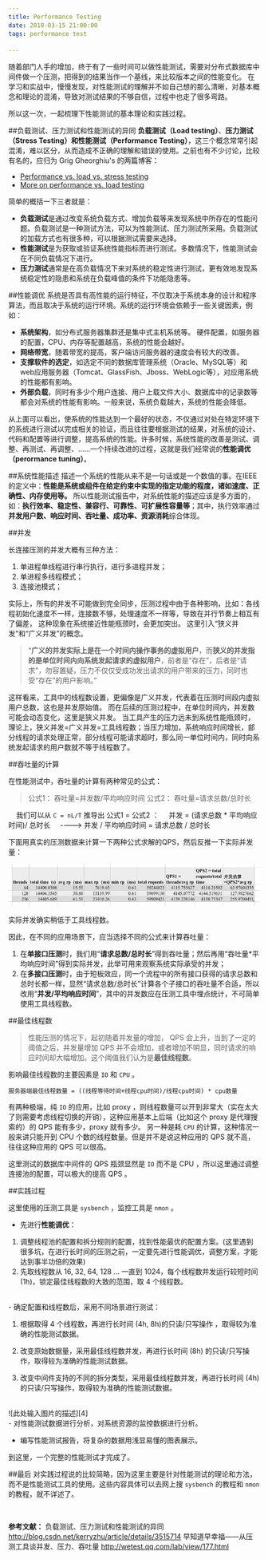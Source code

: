 ```yaml
---
title: Performance Testing
date: 2018-03-15 21:00:00
tags: performance test

---
```


随着部门人手的增加，终于有了一些时间可以做性能测试，需要对分布式数据库中间件做一个压测，把得到的结果当作一个基线，来比较版本之间的性能变化。
在学习和实战中，慢慢发现，对性能测试的理解并不如自己想的那么清晰，对基本概念和理论的混淆，导致对测试结果的不够自信，过程中也走了很多弯路。

所以这一次，一起梳理下性能测试的基本理论和实践过程。
<br/>

<!-- more -->

##负载测试、压力测试和性能测试的异同
**负载测试（Load testing）**、**压力测试（Stress Testing）**和性能测试**（Performance Testing）**，这三个概念常常引起混淆，难以区分，从而造成不正确的理解和错误的使用。之前也有不少讨论，比较有名的，应归为 Grig Gheorghiu's 的两篇博客：

 - [Performance vs. load vs. stress testing][1] 
 - [More on performance vs. load testing][2]

简单的概括一下三者就是：

 - **负载测试**是通过改变系统负载方式、增加负载等来发现系统中所存在的性能问题。负载测试是一种测试方法，可以为性能测试、压力测试所采用。负载测试的加载方式也有很多种，可以根据测试需要来选择。
 - **性能测试**是为获取或验证系统性能指标而进行测试。多数情况下，性能测试会在不同负载情况下进行。
 - **压力测试**通常是在高负载情况下来对系统的稳定性进行测试，更有效地发现系统稳定性的隐患和系统在负载峰值的条件下功能隐患等。


##性能调优
系统是否具有高性能的运行特征，不仅取决于系统本身的设计和程序算法，而且取决于系统的运行环境。系统的运行环境会依赖于一些关键因素，例如：

 - **系统架构**，如分布式服务器集群还是集中式主机系统等。 硬件配置，如服务器的配置，CPU、内存等配置越高，系统的性能会越好。
 - **网络带宽**，随着带宽的提高，客户端访问服务器的速度会有较大的改善。
 - **支撑软件的选定**，如选定不同的数据库管理系统（Oracle、MySQL等）和web应用服务器（Tomcat、GlassFish、Jboss、WebLogic等），对应用系统的性能都有影响。
 - **外部负载**，同时有多少个用户连接、用户上载文件大小、数据库中的记录数等都会对系统的性能有影响。一般来说，系统负载越大，系统的性能会降低。

从上面可以看出，使系统的性能达到一个最好的状态，不仅通过对处在特定环境下的系统进行测试以完成相关的验证，而且往往要根据测试的结果，对系统的设计、代码和配置等进行调整，提高系统的性能。许多时候，系统性能的改善是测试、调整、再测试、再调整、……一个持续改进的过程，这就是我们经常说的**性能调优（perormance tuning）**。


##系统性能描述
描述一个系统的性能从来不是一句话或是一个数值的事。在IEEE的定义中：**性能是系统或组件在给定约束中实现的指定功能的程度，诸如速度、正确性、内存使用等。**
所以性能测试报告中，对系统性能的描述应该是多方面的，如：**执行效率、稳定性、兼容行、可靠性、可扩展性容量等**；其中，执行效率通过**并发用户数、响应时间、吞吐量、成功率、资源消耗**综合体现。


##并发

长连接压测的并发大概有三种方法：  

 1. 单进程单线程进行串行执行，进行多进程并发；        
 2. 单进程多线程模式；  
 3. 连接池模式；

实际上，所有的并发不可能做到完全同步，压测过程中由于各种影响，比如：各线程初始化速度不一样，连接数不够，处理速度不一样等，导致在并行节奏上相互有了偏差， 这种现象在系统接近性能瓶颈时，会更加突出。 这里引入“狭义并发”和“广义并发”的概念。
 

> “**广义的并发实际上是在一个时间内操作事务的虚拟用户**，而**狭义的并发指的是单位时间内向系统发起请求的虚拟用户**，前者是“存在”，后者是“请求”，勿容置疑，压力不仅仅受成功发出请求的用户带来的压力，同时也受“存在”的用户影响。”


这样看来，工具中的线程数设置，更偏像是广义并发，代表着在压测时间段内虚拟用户总数，这也是并发原始值。
而在后续的压测过程中，在单位时间内，并发数可能会动态变化，这里是狭义并发。
当工具产生的压力远未到系统性能瓶颈时，理论上，狭义并发=广义并发=工具线程数；当压力增加，系统响应时间增长，部分线程的请求处理正常，部分线程可能请求超时，那么同一单位时间内，同时向系统发起请求的用户数就不等于线程数了。

##吞吐量的计算

在性能测试中，吞吐量的计算有两种常见的公式：
> 公式1： 吞吐量=并发数/平均响应时间 
公式2： 吞吐量=请求总数/总时长

&nbsp;&nbsp;&nbsp;&nbsp;我们可以从 `C = nL/T` 推导出 公式1 = 公式2 ：
&nbsp;&nbsp;&nbsp;&nbsp;并发 = (请求总数 * 平均响应时间)/ 总时长 
&nbsp;&nbsp;&nbsp;&nbsp;----> 并发 / 平均响应时间 = 请求总数 / 总时长

下面用真实的压测数据来计算一下两种公式求解的QPS，然后反推一下实际并发量：

![此处输入图片的描述][3]

实际并发确实稍低于工具线程数。


因此，在不同的应用场景下，应当选择不同的公式来计算吞吐量：

1. 在**单接口压测**时，我们用“**请求总数/总时长**”得到吞吐量；然后再用“吞吐量*平均响应时间”得到实际并发，此举可用来观察系统实际承受的并发；
2. 在**多接口压测**时，由于短板效应，同一个流程中的所有接口获得的请求总数和总时长都一样，显然“请求总数/总时长”计算各个子接口的吞吐量不合适，所以改用“**并发/平均响应时间**”，其中的并发数应在压测工具中埋点统计，不可简单使用工具线程数。

##最佳线程数

> 性能压测的情况下，起初随着并发量的增加， QPS 会上升，当到了一定的阈值之后，并发量增加 QPS 并不会增加，或者增加不明显，同时请求的响应时间却大幅增加。这个阈值我们认为是**最佳线程数**。

影响最佳线程数的主要因素是 `IO` 和 `CPU` 。
    
    服务器端最佳线程数量 = ((线程等待时间+线程cpu时间)/线程cpu时间) * cpu数量


有两种极端，纯 `IO` 的应用，比如 proxy ，则线程数量可以开到非常大（实在太大了则需要考虑线程切换的开销），这种应用基本上后端（比如这个 proxy 是代理搜索的）的 QPS 能有多少，proxy 就有多少。
另一种是耗 `CPU` 的计算，这种情况一般来讲只能开到 CPU 个数的线程数量。但是并不是说这种应用的 QPS 就不高，往往这种应用的 QPS 可以很高。

这里测试的数据库中间件的 QPS 瓶颈显然是 `IO` 而不是 CPU ，所以这里通过调整连接池的配置，可以极大的提高 QPS 。

##实践过程

这里使用的压测工具是 `sysbench` ，监控工具是 `nmon` 。

 - 先进行**性能调优**：
1. 调整线程池的配置和拆分规则的配置，找到性能最优的配置方案。(这里遇到很多坑，在进行长时间的压测之前，一定要先进行性能调优，调整方案，才能达到事半功倍的效果)
2. 先取线程数从 16, 32, 64, 128 ... 一直到 1024，每个线程数并发运行较短时间 (1h)，锁定最佳线程数的大致的范围，取 4 个线程数。
<br/>
 - 确定配置和线程数后，采用不同场景进行测试：

1. 根据取得 4 个线程数，再进行长时间 (4h, 8h)的只读/只写操作 ，取得较为准确的性能测试数据。

2. 改变原始数据量，采用最佳线程数并发，再进行长时间 (8h) 的只读/只写操作，取得较为准确的性能测试数据。
3. 改变中间件支持的不同的拆分类型，采用最佳线程数并发，再进行长时间 (4h) 的只读/只写操作，取得较为准确的性能测试数据。

<br/>
![此处输入图片的描述][4]
<br/>
 - 对性能测试数据进行分析，对系统资源的监控数据进行分析。
 
 - 编写性能测试报告，将复杂的数据用浅显易懂的图表展示。

到这里，一个完整的性能测试才完成了。

##最后
对实践过程说的比较简略，因为这里主要是针对性能测试的理论和方法，而不是性能测试工具的使用。这些内容具体可以去网上搜 `sysbench` 的教程和 `nmon` 的教程，就不详述了。

<br/>

**参考文献：**
负载测试、压力测试和性能测试的异同
http://blog.csdn.net/kerryzhu/article/details/3515714
早知道早幸福——从压测工具谈并发、压力、吞吐量
http://wetest.qq.com/lab/view/177.html


 
  
  


  [1]: http://agiletesting.blogspot.com/2005/02/performance-vs-load-vs-stress-testing.html
  [2]: http://agiletesting.blogspot.com/2005/04/more-on-performance-vs-load-testing.html
  [3]: https://raw.githubusercontent.com/strayberry/BlogPictures/master/test/table.png
  [4]: https://raw.githubusercontent.com/strayberry/BlogPictures/master/test/table_2.png